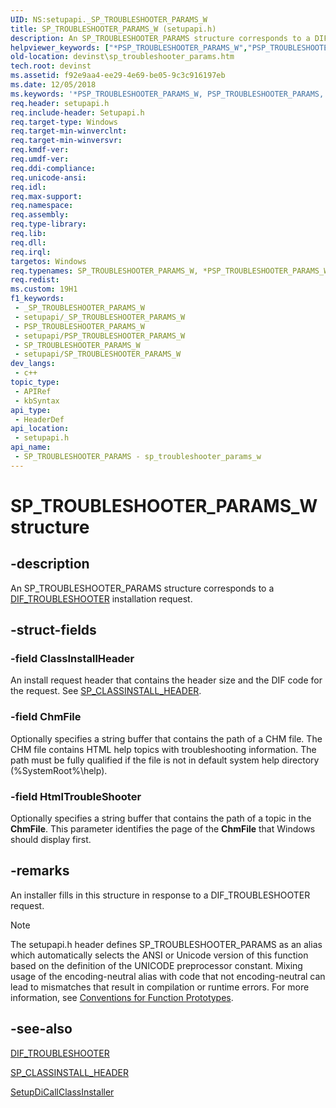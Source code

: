 ```yaml
---
UID: NS:setupapi._SP_TROUBLESHOOTER_PARAMS_W
title: SP_TROUBLESHOOTER_PARAMS_W (setupapi.h)
description: An SP_TROUBLESHOOTER_PARAMS structure corresponds to a DIF_TROUBLESHOOTER installation request. (Unicode)
helpviewer_keywords: ["*PSP_TROUBLESHOOTER_PARAMS_W","PSP_TROUBLESHOOTER_PARAMS","PSP_TROUBLESHOOTER_PARAMS structure pointer [Device and Driver Installation]","SP_TROUBLESHOOTER_PARAMS","SP_TROUBLESHOOTER_PARAMS structure [Device and Driver Installation]","SP_TROUBLESHOOTER_PARAMS_W","devinst.sp_troubleshooter_params","di-struct_7bddca54-bae0-4d79-82d3-3663f8066f09.xml","setupapi/PSP_TROUBLESHOOTER_PARAMS","setupapi/SP_TROUBLESHOOTER_PARAMS"]
old-location: devinst\sp_troubleshooter_params.htm
tech.root: devinst
ms.assetid: f92e9aa4-ee29-4e69-be05-9c3c916197eb
ms.date: 12/05/2018
ms.keywords: '*PSP_TROUBLESHOOTER_PARAMS_W, PSP_TROUBLESHOOTER_PARAMS, PSP_TROUBLESHOOTER_PARAMS structure pointer [Device and Driver Installation], SP_TROUBLESHOOTER_PARAMS, SP_TROUBLESHOOTER_PARAMS structure [Device and Driver Installation], SP_TROUBLESHOOTER_PARAMS_W, devinst.sp_troubleshooter_params, di-struct_7bddca54-bae0-4d79-82d3-3663f8066f09.xml, setupapi/PSP_TROUBLESHOOTER_PARAMS, setupapi/SP_TROUBLESHOOTER_PARAMS'
req.header: setupapi.h
req.include-header: Setupapi.h
req.target-type: Windows
req.target-min-winverclnt: 
req.target-min-winversvr: 
req.kmdf-ver: 
req.umdf-ver: 
req.ddi-compliance: 
req.unicode-ansi: 
req.idl: 
req.max-support: 
req.namespace: 
req.assembly: 
req.type-library: 
req.lib: 
req.dll: 
req.irql: 
targetos: Windows
req.typenames: SP_TROUBLESHOOTER_PARAMS_W, *PSP_TROUBLESHOOTER_PARAMS_W
req.redist: 
ms.custom: 19H1
f1_keywords:
 - _SP_TROUBLESHOOTER_PARAMS_W
 - setupapi/_SP_TROUBLESHOOTER_PARAMS_W
 - PSP_TROUBLESHOOTER_PARAMS_W
 - setupapi/PSP_TROUBLESHOOTER_PARAMS_W
 - SP_TROUBLESHOOTER_PARAMS_W
 - setupapi/SP_TROUBLESHOOTER_PARAMS_W
dev_langs:
 - c++
topic_type:
 - APIRef
 - kbSyntax
api_type:
 - HeaderDef
api_location:
 - setupapi.h
api_name:
 - SP_TROUBLESHOOTER_PARAMS - sp_troubleshooter_params_w
---
```


# SP_TROUBLESHOOTER_PARAMS_W structure


## -description

An SP_TROUBLESHOOTER_PARAMS structure corresponds to a <a href="/windows-hardware/drivers/install/dif-troubleshooter">DIF_TROUBLESHOOTER</a> installation request.

## -struct-fields

### -field ClassInstallHeader

An install request header that contains the header size and the DIF code for the request. See <a href="/windows/desktop/api/setupapi/ns-setupapi-sp_classinstall_header">SP_CLASSINSTALL_HEADER</a>.

### -field ChmFile

Optionally specifies a string buffer that contains the path of a CHM file. The CHM file contains HTML help topics with troubleshooting information. The path must be fully qualified if the file is not in default system help directory (%SystemRoot%\help).

### -field HtmlTroubleShooter

Optionally specifies a string buffer that contains the path of a topic in the <b>ChmFile</b>. This parameter identifies the page of the <b>ChmFile</b> that Windows should display first.

## -remarks

An installer fills in this structure in response to a DIF_TROUBLESHOOTER request.





> [!NOTE]
> The setupapi.h header defines SP_TROUBLESHOOTER_PARAMS as an alias which automatically selects the ANSI or Unicode version of this function based on the definition of the UNICODE preprocessor constant. Mixing usage of the encoding-neutral alias with code that not encoding-neutral can lead to mismatches that result in compilation or runtime errors. For more information, see [Conventions for Function Prototypes](/windows/win32/intl/conventions-for-function-prototypes).

## -see-also

<a href="/windows-hardware/drivers/install/dif-troubleshooter">DIF_TROUBLESHOOTER</a>



<a href="/windows/desktop/api/setupapi/ns-setupapi-sp_classinstall_header">SP_CLASSINSTALL_HEADER</a>



<a href="/windows/desktop/api/setupapi/nf-setupapi-setupdicallclassinstaller">SetupDiCallClassInstaller</a>
